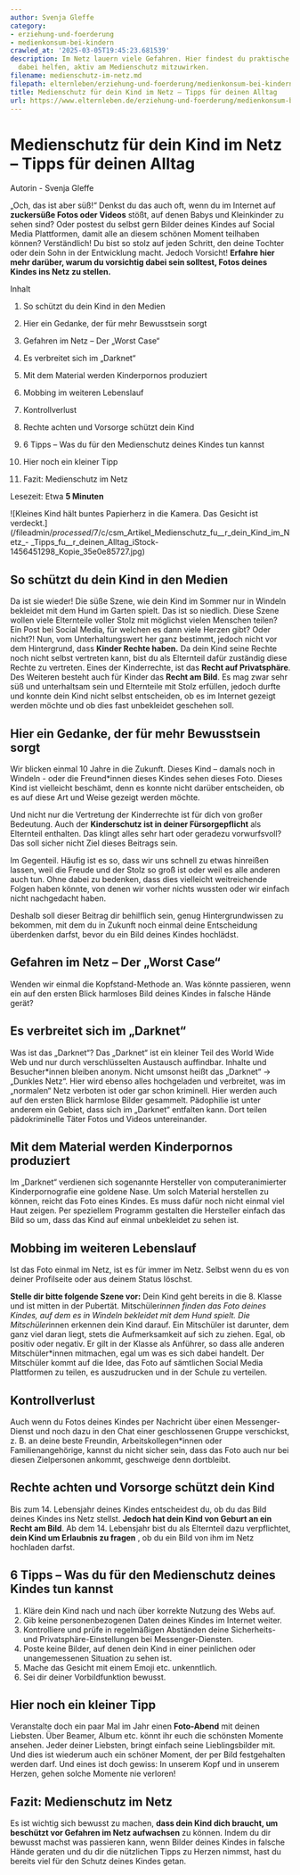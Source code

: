 ```yaml
---
author: Svenja Gleffe
category:
- erziehung-und-foerderung
- medienkonsum-bei-kindern
crawled_at: '2025-03-05T19:45:23.681539'
description: Im Netz lauern viele Gefahren. Hier findest du praktische Tipps die dir
  dabei helfen, aktiv am Medienschutz mitzuwirken.
filename: medienschutz-im-netz.md
filepath: elternleben/erziehung-und-foerderung/medienkonsum-bei-kindern/medienschutz-im-netz.md
title: Medienschutz für dein Kind im Netz – Tipps für deinen Alltag
url: https://www.elternleben.de/erziehung-und-foerderung/medienkonsum-bei-kindern/medienschutz-im-netz/
---
```


#  Medienschutz für dein Kind im Netz – Tipps für deinen Alltag

Autorin - Svenja Gleffe

„Och, das ist aber süß!“ Denkst du das auch oft, wenn du im Internet auf
**zuckersüße Fotos oder Videos** stößt, auf denen Babys und Kleinkinder zu
sehen sind? Oder postest du selbst gern Bilder deines Kindes auf Social Media
Plattformen, damit alle an diesem schönen Moment teilhaben können?
Verständlich! Du bist so stolz auf jeden Schritt, den deine Tochter oder dein
Sohn in der Entwicklung macht. Jedoch Vorsicht! **Erfahre hier mehr darüber,
warum du vorsichtig dabei sein solltest, Fotos deines Kindes ins Netz zu
stellen.**

Inhalt

1. So schützt du dein Kind in den Medien

2. Hier ein Gedanke, der für mehr Bewusstsein sorgt

3. Gefahren im Netz – Der „Worst Case“

4. Es verbreitet sich im „Darknet“

5. Mit dem Material werden Kinderpornos produziert

6. Mobbing im weiteren Lebenslauf

7. Kontrollverlust

8. Rechte achten und Vorsorge schützt dein Kind

9. 6 Tipps – Was du für den Medienschutz deines Kindes tun kannst

10. Hier noch ein kleiner Tipp

11. Fazit: Medienschutz im Netz

Lesezeit: Etwa **5 Minuten**

![Kleines Kind hält buntes Papierherz in die Kamera. Das Gesicht ist
verdeckt.](/fileadmin/_processed_/7/c/csm_Artikel_Medienschutz_fu__r_dein_Kind_im_Netz_-
_Tipps_fu__r_deinen_Alltag_iStock-1456451298_Kopie_35e0e85727.jpg)

##  So schützt du dein Kind in den Medien

Da ist sie wieder! Die süße Szene, wie dein Kind im Sommer nur in Windeln
bekleidet mit dem Hund im Garten spielt. Das ist so niedlich. Diese Szene
wollen viele Elternteile voller Stolz mit möglichst vielen Menschen teilen?
Ein Post bei Social Media, für welchen es dann viele Herzen gibt? Oder nicht?!
Nun, vom Unterhaltungswert her ganz bestimmt, jedoch nicht vor dem
Hintergrund, dass **Kinder Rechte haben.** Da dein Kind seine Rechte noch
nicht selbst vertreten kann, bist du als Elternteil dafür zuständig diese
Rechte zu vertreten. Eines der Kinderrechte, ist das **Recht auf
Privatsphäre**. Des Weiteren besteht auch für Kinder das **Recht am Bild**. Es
mag zwar sehr süß und unterhaltsam sein und Elternteile mit Stolz erfüllen,
jedoch durfte und konnte dein Kind nicht selbst entscheiden, ob es im Internet
gezeigt werden möchte und ob dies fast unbekleidet geschehen soll.

##  Hier ein Gedanke, der für mehr Bewusstsein sorgt

Wir blicken einmal 10 Jahre in die Zukunft. Dieses Kind – damals noch in
Windeln - oder die Freund*innen dieses Kindes sehen dieses Foto. Dieses Kind
ist vielleicht beschämt, denn es konnte nicht darüber entscheiden, ob es auf
diese Art und Weise gezeigt werden möchte.

Und nicht nur die Vertretung der Kinderrechte ist für dich von großer
Bedeutung. Auch der **Kinderschutz ist in deiner Fürsorgepflicht** als
Elternteil enthalten. Das klingt alles sehr hart oder geradezu vorwurfsvoll?
Das soll sicher nicht Ziel dieses Beitrags sein.

Im Gegenteil. Häufig ist es so, dass wir uns schnell zu etwas hinreißen
lassen, weil die Freude und der Stolz so groß ist oder weil es alle anderen
auch tun. Ohne dabei zu bedenken, dass dies vielleicht weitreichende Folgen
haben könnte, von denen wir vorher nichts wussten oder wir einfach nicht
nachgedacht haben.

Deshalb soll dieser Beitrag dir behilflich sein, genug Hintergrundwissen zu
bekommen, mit dem du in Zukunft noch einmal deine Entscheidung überdenken
darfst, bevor du ein Bild deines Kindes hochlädst.

##  Gefahren im Netz – Der „Worst Case“

Wenden wir einmal die Kopfstand-Methode an. Was könnte passieren, wenn ein auf
den ersten Blick harmloses Bild deines Kindes in falsche Hände gerät?

##  Es verbreitet sich im „Darknet“

Was ist das „Darknet“? Das „Darknet“ ist ein kleiner Teil des World Wide Web
und nur durch verschlüsselten Austausch auffindbar. Inhalte und Besucher*innen
bleiben anonym. Nicht umsonst heißt das „Darknet“ -> „Dunkles Netz“. Hier wird
ebenso alles hochgeladen und verbreitet, was im „normalen“ Netz verboten ist
oder gar schon kriminell. Hier werden auch auf den ersten Blick harmlose
Bilder gesammelt. Pädophilie ist unter anderem ein Gebiet, dass sich im
„Darknet“ entfalten kann. Dort teilen pädokriminelle Täter Fotos und Videos
untereinander.

##  Mit dem Material werden Kinderpornos produziert

Im „Darknet“ verdienen sich sogenannte Hersteller von computeranimierter
Kinderpornografie eine goldene Nase. Um solch Material herstellen zu können,
reicht das Foto eines Kindes. Es muss dafür noch nicht einmal viel Haut
zeigen. Per speziellem Programm gestalten die Hersteller einfach das Bild so
um, dass das Kind auf einmal unbekleidet zu sehen ist.

##  Mobbing im weiteren Lebenslauf

Ist das Foto einmal im Netz, ist es für immer im Netz. Selbst wenn du es von
deiner Profilseite oder aus deinem Status löschst.

**Stelle dir bitte folgende Szene vor:** Dein Kind geht bereits in die 8.
Klasse und ist mitten in der Pubertät. Mitschüler*innen finden das Foto deines
Kindes, auf dem es in Windeln bekleidet mit dem Hund spielt. Die
Mitschüler*innen erkennen dein Kind darauf. Ein Mitschüler ist darunter, dem
ganz viel daran liegt, stets die Aufmerksamkeit auf sich zu ziehen. Egal, ob
positiv oder negativ. Er gilt in der Klasse als Anführer, so dass alle anderen
Mitschüler*innen mitmachen, egal um was es sich dabei handelt. Der Mitschüler
kommt auf die Idee, das Foto auf sämtlichen Social Media Plattformen zu
teilen, es auszudrucken und in der Schule zu verteilen.

##  Kontrollverlust

Auch wenn du Fotos deines Kindes per Nachricht über einen Messenger-Dienst und
noch dazu in den Chat einer geschlossenen Gruppe verschickst, z. B. an deine
beste Freundin, Arbeitskollegen*innen oder Familienangehörige, kannst du nicht
sicher sein, dass das Foto auch nur bei diesen Zielpersonen ankommt,
geschweige denn dortbleibt.

##  Rechte achten und Vorsorge schützt dein Kind

Bis zum 14. Lebensjahr deines Kindes entscheidest du, ob du das Bild deines
Kindes ins Netz stellst. **Jedoch hat dein Kind von Geburt an ein Recht am
Bild**. Ab dem 14. Lebensjahr bist du als Elternteil dazu verpflichtet, **dein
Kind um Erlaubnis zu fragen** , ob du ein Bild von ihm im Netz hochladen
darfst.

##  6 Tipps – Was du für den Medienschutz deines Kindes tun kannst

  1. Kläre dein Kind nach und nach über korrekte Nutzung des Webs auf.
  2. Gib keine personenbezogenen Daten deines Kindes im Internet weiter.
  3. Kontrolliere und prüfe in regelmäßigen Abständen deine Sicherheits- und Privatsphäre-Einstellungen bei Messenger-Diensten.
  4. Poste keine Bilder, auf denen dein Kind in einer peinlichen oder unangemessenen Situation zu sehen ist.
  5. Mache das Gesicht mit einem Emoji etc. unkenntlich.
  6. Sei dir deiner Vorbildfunktion bewusst.

##  Hier noch ein kleiner Tipp

Veranstalte doch ein paar Mal im Jahr einen **Foto-Abend** mit deinen
Liebsten. Über Beamer, Album etc. könnt ihr euch die schönsten Momente
ansehen. Jeder deiner Liebsten, bringt einfach seine Lieblingsbilder mit. Und
dies ist wiederum auch ein schöner Moment, der per Bild festgehalten werden
darf. Und eines ist doch gewiss: In unserem Kopf und in unserem Herzen, gehen
solche Momente nie verloren!

##  Fazit: Medienschutz im Netz

Es ist wichtig sich bewusst zu machen, **dass dein Kind dich braucht, um
beschützt vor Gefahren im Netz aufwachsen** zu können. Indem du dir bewusst
machst was passieren kann, wenn Bilder deines Kindes in falsche Hände geraten
und du dir die nützlichen Tipps zu Herzen nimmst, hast du bereits viel für den
Schutz deines Kindes getan.

